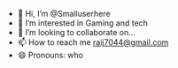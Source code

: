 - 👋 Hi, I’m @Smalluserhere
- 👀 I’m interested in Gaming and tech
- 💞️ I’m looking to collaborate on...
- 📫 How to reach me raij7044@gmail.com 
- 😄 Pronouns: who


<!---
Smalluserhere/Smalluserhere is a ✨ special ✨ repository because its `README.md` (this file) appears on your GitHub profile.
You can click the Preview link to take a look at your changes.
--->
